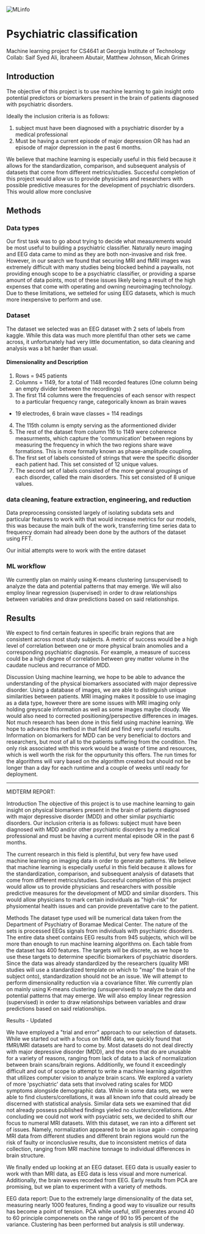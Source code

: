 ![MLinfo](https://user-images.githubusercontent.com/90532657/174424871-785ce7d2-3e6d-46a6-b7aa-ce24235c9a5f.PNG)

# Psychiatric classification
Machine learning project for CS4641 at Georgia Institute of Technology
Collab: Saif Syed Ali, Ibraheem Abutair, Matthew Johnson, Micah Grimes


## Introduction
The objective of this project is to use machine learning to gain insight onto potential predictors or biomarkers present in the brain of patients diagnosed with psychiatric disorders. 

Ideally the inclusion criteria is as follows: 
1. subject must have been diagnosed with a psychiatric disorder by a medical professional
2. Must be having a current episode of major depression OR has had an episode of major depression in the past 6 months. 

We believe that machine learning is especially useful in this field because it allows for the standardization, comparison, and subsequent analysis of datasets that come from different metrics/studies. Succesful completion of this project would allow us to provide physicians and researchers with possible predictive measures for the development of psychiatric disorders. This would allow more conclusive 

## Methods

### Data types
Our first task was to go about trying to decide what measurements would be most useful to building a psychiatric classifier. Naturally neuro imaging and EEG data came to mind as they are both non-invasive and risk free. However, in our search we found that securing MRI and fMRI images was extremely difficult with many studies being blocked behind a paywalls, not providing enough scope to be a psychiatric classifier, or providing a sparse amount of data points, most of these issues likely being a result of the high expenses that come with operating and owning neuroimaging technology. Due to these limitations, we setteled for using EEG datasets, which is much more inexpensive to perform and use. 


### Dataset
The dataset we selected was an EEG dataset with 2 sets of labels from kaggle. While this data was much more plentiful than other sets we came across, it unfortunately had very little documentation, so data cleaning and analysis was a bit harder than usual.

#### Dimensionality and Description
1. Rows = 945 patients
2. Columns = 1149, for a total of 1148 recorded features (One column being an empty divider between the recordings)
3. The first 114 columns were the frequencies of each sensor with respect to a particular frequency range, categorically known as brain waves
  - 19 electrodes, 6 brain wave classes = 114 readings 
4. The 115th column is empty serving as the aformentioned divider
5. The rest of the dataset from column 116 to 1149 were coherence measurments, which capture the 'communication' between regions by measuring the frequency in which the two regions share wave formations. This is more formally known as phase-amplitude coupling. 
6. The first set of labels consisted of strings that were the specific disorder each patient had. This set consisted of 12 unique values. 
7. The second set of labels consisted of the more general groupings of each disorder, called the main disorders. This set consisted of 8 unique values.

### data cleaning, feature extraction, engineering, and reduction
Data preprocessing consisted largely of isolating subdata sets and particular features to work with that would increase metrics for our models, this was because the main bulk of the work, transferring time series data to frequency domain had already been done by the authors of the dataset using FFT.

Our initial attempts were to work with the entire dataset 




### ML workflow
We currently plan on mainly using K-means clustering (unsupervised) to analyze the data and potential patterns that may emerge. We will also employ linear regression (supervised) in order to draw relationships between variables and draw predictions based on said relationships.

## Results
We expect to find certain features in specific brain regions that are consistent across most study subjects. A metric of success would be a high level of correlation between one or more physical brain anomolies and a corresponding psychiatric diagnosis. For example, a measure of success could be a high degree of correlation between grey matter volume in the caudate nucleus and recurrance of MDD. 

Discussion
Using machine learning, we hope to be able to advance the understanding of the physical biomarkers associated with major depressive disorder. Using a database of images, we are able to distinguish unique similarities between patients. 
MRI imaging makes it possible to use imaging as a data type, however there are some issues with MRI imaging only holding greyscale information as well as some images maybe cloudy. We would also need to corrected positioning/perspective differences in images.
Not much research has been done in this field using machine learning. We hope to advance this method in that field and find very useful results. 
Information on biomarkers for MDD can be very beneficial to doctors and researchers, but most of all to the patients suffering from the condition.
The only risk associated with this work would be a waste of time and resources, which is well worth the risk for the oppurtunity this offers.
The run times for the algorithms will vary based on the algorithm created but should not be longer than a day for each runtime and a couple of weeks until ready for deployment.

----------------------------------------------------------------------------------------------------------------------------------------------------------------------

MIDTERM REPORT:

Introduction
The objective of this project is to use machine learning to gain insight on physical biomarkers present in the brain of patients diagnosed with major depressive disorder
(MDD) and other similar psychiartic disorders. Our inclusion criteria is as follows: subject must have been diagnosed with MDD and/or other psychiatric disorders by a 
medical professional and must be having a current mental episode OR in the past 6 months. 

The current research in this field is plentiful, but very few have used machine learning on imaging data in order to generate patterns. We believe that machine learning
is especially useful in this field because it allows for the standardization, comparison, and subsequent analysis of datasets that come from different metrics/studies. 
Succesful completion of this project would allow us to provide physicians and researchers with possible predictive measures for the development of MDD and similar disorders.
This would allow physicians to mark certain individuals as "high-risk" for physiomental health issues and can provide preventative care to the patient.

Methods
The dataset type used will be numerical data taken from the Department of Psychiatry of Boramae Medical Center. The nature of the sets is processed EEGs signals from 
individuals with psychiatric disorders. The entire data sheet contains EEG results from 945 subjects, which will be more than enough to run machine learning algorithms on. 
Each table from the dataset has 400 features. The targets will be discrete, as we hope to use these targets to determine specific biomarkers of psychiatric disorders.
Since the data was already standardized by the researchers (quality MRI studies will use a standardized template on which to "map" the brain of the subject onto), 
standardization should not be an issue. We will attempt to perform dimensionality reduction via a covariance filter. 
We currently plan on mainly using K-means clustering (unsupervised) to analyze the data and potential patterns that may emerge. We will also employ linear regression
(supervised) in order to draw relationships between variables and draw predictions based on said relationships.

Results - Updated

We have employed a "trial and error" approach to our selection of datasets. While we started out with a focus on fMRI data, we quickly found that fMRI/MRI 
datasets are hard to come by. Most datasets do not deal directly with major depressive disorder (MDD), and the ones that do are unusable for a variety of 
reasons, ranging from lack of data to a lack of normalization between brain scans/brain regions. Additionlly, we found it exceedingly difficult
and out of scope to attempt to write a machine learning algorithm that utilizes computer vision to analyze brain scans. We explored a variety of more 'psychiatric'
data sets that involved rating scales for MDD symptoms alongside demographic data. While in some data sets, we were able to find clusters/corellations, 
it was all known info that could already be discerned with statistical analysis. Similar data sets we examined that did not already possess published
findings yieled no clusters/corellations. After concluding we could not work with psyciatric sets, we decided to shift our focus to numeral MRI datasets. 
With this dataset, we ran into a different set of issues. Namely, normalization appeared to be an issue again - comparing MRI data from different studies and 
different brain regions would run the risk of faulty or inconclusive results, due to inconsistent metrics of data collection, ranging from MRI machine tonnage 
to individual differences in brain structure.

We finally ended up looking at an EEG dataset. EEG data is usually easier to work with than MRI data, as EEG data is less visual and more numerical. 
Additionally, the brain waves recorded from EEG. Early results from PCA are promising, but we plan to experiment with a variety of methods. 

EEG data report: Due to the extremely large dimensionality of the data set, measuring nearly 1000 features, finding a good way to visualize our results has become a point of tension. PCA while 
useful, still generates around 40 to 60 principle componenets on the range of 90 to 95 percent of the variance. Clustering has been performed but analysis is still underway.

